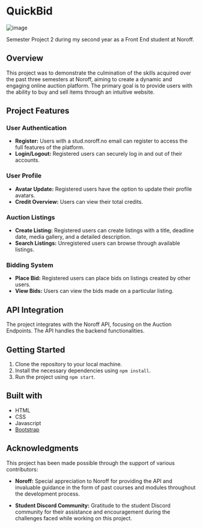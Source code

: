 # QuickBid
![image](https://github.com/Christelmarita/QuickBid/assets/114878235/c2538975-9ab3-4288-82d1-9e8c39bc9b4b)

Semester Project 2 during my second year as a Front End student at Noroff.

## Overview

This project was to demonstrate the culmination of the skills acquired over the past three semesters at Noroff, aiming to create a dynamic and engaging online auction platform. The primary goal is to provide users with the ability to buy and sell items through an intuitive website.

## Project Features

### User Authentication

- **Register:** Users with a stud.noroff.no email can register to access the full features of the platform.
- **Login/Logout:** Registered users can securely log in and out of their accounts.

### User Profile

- **Avatar Update:** Registered users have the option to update their profile avatars.
- **Credit Overview:** Users can view their total credits.

### Auction Listings

- **Create Listing:** Registered users can create listings with a title, deadline date, media gallery, and a detailed description.
- **Search Listings:** Unregistered users can browse through available listings.

### Bidding System

- **Place Bid:** Registered users can place bids on listings created by other users.
- **View Bids:** Users can view the bids made on a particular listing.

## API Integration

The project integrates with the Noroff API, focusing on the Auction Endpoints. The API handles the backend functionalities.

## Getting Started

1. Clone the repository to your local machine.
2. Install the necessary dependencies using `npm install`.
3. Run the project using `npm start`.

## Built with

- HTML
- CSS
- Javascript
- [Bootstrap](https://getbootstrap.com)

## Acknowledgments

This project has been made possible through the support of various contributors:

- **Noroff:** Special appreciation to Noroff for providing the API and invaluable guidance in the form of past courses and modules throughout the development process.

- **Student Discord Community:** Gratitude to the student Discord community for their assistance and encouragement during the challenges faced while working on this project.
